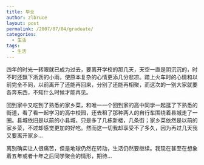 ```yaml
---
title: 毕业
author: zlbruce
layout: post
permalink: /2007/07/04/graduate/
categories:
  - 生活
tags:
  - 生活
---
```

四年的时光一转眼就已成为过去，要离开学校的那几天，天空一直是阴沉沉的，时不时还飘下淅沥的小雨，使原本复杂的心情更添几分悲凉。踏上火车时的心情和以前完全不同，以前离开了还能再回来，分别了还能再相聚，而这次的一别大家就要各奔东西，不知什么时候才能再见。

回到家中又吃到了熟悉的家乡菜，和唯一一个回到家的高中同学一起逛了下熟悉的街道，看了看一起学习的高中校园，还去租了那种两人的自行车围绕着县城走了一圈。县城依旧是以前的小县城，只是多了几栋新楼，几条街；家乡菜依然是以前的家乡菜，不过却感觉更加的好吃。然而这一切我却享受不了多久，因为再过几天我又要离开家乡&#8230;

离别确实让人很痛苦，但是地球仍然在转动，生活仍然要继续。我现在甚至在想象着五年或者十年之后同学聚会的情形，期待&#8230;